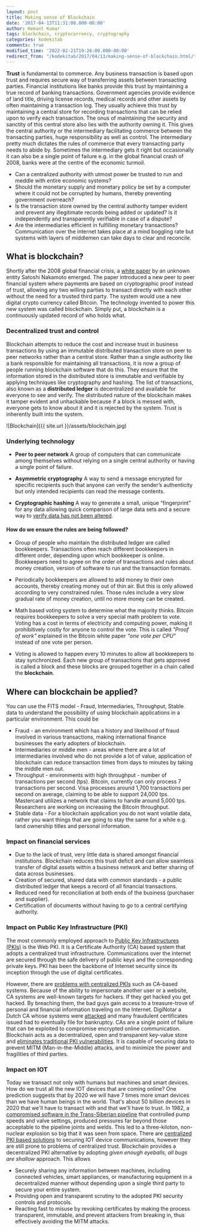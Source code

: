 ```yaml
---
layout: post
title: Making sense of Blockchain
date: '2017-04-13T11:31:00.000-08:00'
author: Hemant Kumar
tags: blockchain, cryptocurrency, cryptography
categories: kodekitab
comments: true
modified_time: '2022-02-21T19:26:00.000-08:00'
redirect_from: "/kodekitab/2017/04/13/making-sense-of-blockchain.html/"
---
```


 **Trust** is fundamental to commerce. Any business transaction is based upon trust and requires secure way of transferring assets between transacting parties. Financial institutions like banks provide this trust by maintaining a true record of banking transactions. Government agencies provide evidence of land title, driving license records, medical records and other assets by often maintaining a transaction log. They usually achieve this trust by maintaining a central store for recording transactions that can be relied upon to verify each transaction. The onus of maintaining the security and sanctity of this central store also lies with the authority owning it. This gives the central authority or the intermediary facilitating commerce between the transacting parties, huge responsibility as well as control. The intermediary pretty much dictates the rules of commerce that every transacting party needs to abide by. Sometimes the intermediary gets it right but occasionally it can also be a single point of failure e.g. in the global financial crash of 2008, banks were at the centre of the economic turmoil.

* Can a centralized authority with utmost power be trusted to run and meddle with entire economic systems?
* Should the monetary supply and monetary policy be set by a computer where it could not be corrupted by humans, thereby preventing government overreach?
* Is the transaction store owned by the central authority tamper evident and prevent any illegitimate records being added or updated? Is it independently and transparently verifiable in case of a dispute?
* Are the intermediaries efficient in fulfilling monetary transactions? Communication over the internet takes place at a mind boggling rate but systems with layers of middlemen can take days to clear and reconcile.

## What is blockchain?

Shortly after the 2008 global financial crisis, a [white paper](https://bitcoin.org/en/bitcoin-paper) by an unknown entity Satoshi Nakamoto emerged. The paper introduced a new peer to peer financial system where payments are based on cryptographic proof instead of trust, allowing any two willing parties to transact directly with each other without the need for a trusted third party. The system would use a new digital crypto currency called Bitcoin. The technology invented to power this new system was called blockchain. Simply put, a blockchain is a continuously updated record of who holds what.

### Decentralized trust and control

Blockchain attempts to reduce the cost and increase trust in business transactions by using an immutable distributed transaction store on peer to peer networks rather than a central store. Rather than a single authority like a bank responsible for maintaining all transactions, it is now a group of people running blockchain software that do this. They ensure that the information stored in the distributed store is immutable and verifiable by applying techniques like cryptography and hashing. The list of transactions, also known as a **distributed ledger** is decentralized and available for everyone to see and verify. The distributed nature of the blockchain makes it tamper evident and unhackable because if a block is messed with, everyone gets to know about it and it is rejected by the system. Trust is inherently built into the system.

![Blockchain]({{ site.url }}/assets/blockchain.jpg)

### Underlying technology

* **Peer to peer network**
A group of computers that can communicate among themselves without relying on a single central authority or having a single point of failure.

* **Asymmetric cryptography**
A way to send a message encrypted for specific recipients such that anyone can verify the sender’s authenticity but only intended recipients can read the message contents.

* **Cryptographic hashing**
A way to generate a small, unique “fingerprint” for any data allowing quick comparison of large data sets and a secure way to [verify data has not been altered](https://www.miracl.com/press/the-essence-of-the-blockchain).

#### How do we ensure the rules are being followed?

* Group of people who maintain the distributed ledger are called bookkeepers. Transactions often reach different bookkeepers in different order, depending upon which bookkeeper is online. Bookkeepers need to agree on the order of transactions and rules about money creation, version of software to run and the transaction formats.

* Periodically bookkeepers are allowed to add money to their own accounts, thereby creating money out of thin air. But this is only allowed according to very constrained rules. Those rules include a very slow gradual rate of money creation, until no more money can be created.

* Math based voting system to determine what the majority thinks. Bitcoin requires bookkeepers to solve a very special math problem to vote. Voting has a cost in terms of electricity and computing power, making it prohibitively costly for anyone to control the vote. This is called *"Proof of work"* explained in the Bitcoin white paper *"one vote per CPU"* instead of one vote per person.

* Voting is allowed to happen every 10 minutes to allow all bookkeepers to stay synchronized. Each new group of transactions that gets approved is called a block and these blocks are grouped together in a chain called the **blockchain**.

## Where can blockchain be applied?

You can use the FITS model - Fraud, Intermediaries, Throughput, Stable data to understand the possibility of using blockchain applications in a particular environment. This could be

* Fraud - an environment which has a history and likelihood of fraud involved in various transactions, making international finance businesses the early adopters of blockchain.
* Intermediaries or middle men - areas where there are a lot of intermediaries involved who do not provide a lot of value, application of blockchain can reduce transaction times from days to minutes by taking the middle men out.
* Throughput - environments with high throughput - number of transactions per second (tps). Bitcoin, currently can only process 7 transactions per second. Visa processes around 1,700 transactions per second on average, claiming to be able to support 24,000 tps. Mastercard utilizes a network that claims to handle around 5,000 tps. Researchers are working on increasing the Bitcoin throughput.
* Stable data - For a blockchain application you do not want volatile data, rather you want things that are going to stay the same for a while e.g. land ownership titles and personal information.

### Impact on financial services

* Due to the lack of trust, very little data is shared amongst financial institutions. Blockchain reduces this trust deficit and can allow seamless transfer of digital assets within a business network and better sharing of data across businesses.
* Creation of secured, shared data with common standards - a public distributed ledger that keeps a record of all financial transactions.
* Reduced need for reconciliation at both ends of the business (purchaser and supplier).
* Certification of documents without having to go to a central certifying authority.

### Impact on Public Key Infrastructure (PKI)

The most commonly employed approach to [Public Key Infrastructures (PKIs)](https://www.thesslstore.com/blog/wide-world-pki/) is the Web PKI. It is a Certificate Authority (CA) based system that adopts a centralized trust infrastructure. Communications over the internet are secured through the safe delivery of public keys and the corresponding private keys. PKI has been the backbone of Internet security since its inception through the use of digital certificates.

However, there are [problems with centralized PKIs](https://medium.com/hackernoon/decentralized-public-key-infrastructure-dpki-what-is-it-and-why-does-it-matter-babee9d88579) such as CA-based systems. Because of the ability to impersonate another user or a website, CA systems are well-known targets for hackers. If they get hacked you get hacked. By breaching them, the bad guys gain access to a treasure-trove of personal and financial information traveling on the Internet. DigiNotar a Dutch CA whose systems were [attacked](https://www.wired.com/2011/09/diginotar-bankruptcy/) and many fraudulent certificates issued had to eventually file for bankruptcy. CAs are a single point of failure that can be exploited to compromise encrypted online communication. Blockchain acts as a decentralized, open and transparent key-value store and [eliminates traditional PKI vulnerabilities](https://remme.io/blog/how-blockchain-addresses-public-key-infrastructure-shortcomings). It is capable of securing data to prevent MITM (Man-in-the-Middle) attacks, and to minimize the power and fragilities of third parties.

### Impact on IOT

Today we transact not only with humans but machines and smart devices. How do we trust all the new IOT devices that are coming online? One prediction suggests that by 2020 we will have 7 times more smart devices than we have human beings in the world. That's about 50 billion devices in 2020 that we'll have to transact with and that we'll have to trust. In 1982, a [compromised software in the Trans-Siberian pipeline](https://en.wikipedia.org/wiki/At_the_Abyss) that controlled pump speeds and valve settings, produced pressures far beyond those acceptable to the pipeline joints and welds. This led to a three-kiloton, non-nuclear explosion so big that it was seen from space. There are [centralized PKI based solutions](https://www.digicert.com/internet-of-things/) to securing IOT device communications, however they are still prone to problems of centralized trust. Blockchain provides a decentralized PKI alternative by adopting *given enough eyeballs, all bugs are shallow* approach. This allows

* Securely sharing any information between machines, including connected vehicles, smart appliances, or manufacturing equipment in a decentralized manner without depending upon a single third party to secure your entire system.
* Providing open and transparent scrutiny to the adopted PKI security controls and protocols.
* Reacting fast to misuse by revoking certificates by making the process transparent, immutable, and prevent attackers from breaking in, thus effectively avoiding the MITM attacks.
